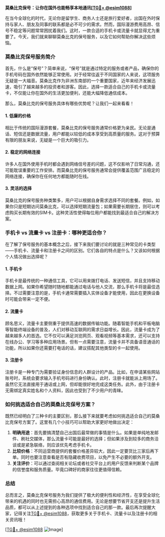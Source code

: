 **莫桑比克保号：让你在国外也能畅享本地通讯[[TG💪+ @esim1088](https://t.me/s/esim1088)]**

在当今全球化的时代，无论你是留学生、商务人士还是旅行爱好者，出国在外时保持与家人、朋友及同事的联系都是必不可少的需求。然而，国际漫游费用高昂、信号不稳定等问题常常困扰着我们。这时，一款合适的手机卡或流量卡就显得尤为重要了。今天，我们就来聊聊莫桑比克的保号服务，以及它如何帮助你解决这些烦恼。

### 莫桑比克保号服务简介

首先，什么是“保号”？简单来说，“保号”就是通过特定的服务或者产品，确保你的手机号码在国外依然能够正常使用。对于经常往返于不同国家的人来说，这项服务无疑是一大福音。莫桑比克作为非洲东南部的一个重要国家，近年来经济发展迅速，吸引了越来越多的投资者和游客。因此，选择一款适合自己的手机卡或流量卡，不仅能让你在国外的生活更加便利，还能大幅降低通信成本。

那么，莫桑比克的保号服务具体有哪些优势呢？让我们一起来看看！

#### 1. **低廉的价格**
相比于传统的国际漫游套餐，莫桑比克的保号服务通常价格更为亲民。无论是通话、短信还是数据流量，用户都能以较低的成本享受到高质量的服务。这对于预算有限的朋友来说，无疑是一个巨大的吸引力。

#### 2. **稳定的网络连接**
许多人在国外使用手机时都会遇到网络信号差的问题，这不仅影响了日常沟通，还可能耽误重要的工作安排。而莫桑比克的保号服务通常会提供覆盖范围广且稳定的网络连接，确保你在任何地方都能随时在线。

#### 3. **灵活的选择**
莫桑比克的保号服务种类繁多，用户可以根据自身需求选择不同的套餐。例如，如果你只是短期访问莫桑比克，可以选择短期流量包；如果需要长期居住，则可以考虑购买长期有效的SIM卡。这种灵活性使得每位用户都能找到最适合自己的解决方案。

### 手机卡 vs 流量卡 vs 注册卡：哪种更适合你？

在了解了保号服务的基本概念之后，接下来我们要讨论的就是三种常见的卡类型——手机卡、流量卡和注册卡之间的区别。它们各自的特点是什么？又该如何根据个人情况做出选择呢？

#### 1. **手机卡**
手机卡是最传统的一种通信工具，它可以用来拨打电话、发送短信，并且支持移动数据上网。如果你希望随时随地都能通过电话与他人交流，那么手机卡将是最佳选择。不过需要注意的是，手机卡通常需要插入实体设备才能使用，因此在更换设备时可能会带来一定不便。

#### 2. **流量卡**
顾名思义，流量卡主要侧重于提供高速的数据传输功能。随着智能手机和平板电脑等智能终端设备的普及，人们对移动互联网的需求日益增长。因此，流量卡成为了越来越多人的首选。它不仅可以满足浏览网页、观看视频等基本需求，还可以支持在线办公、学习等多种应用场景。但有一点需要注意，流量卡并不具备语音通话的功能，所以如果你还需要打电话的话，建议搭配其他类型的卡一起使用。

#### 3. **注册卡**
注册卡是一种专门为需要验证身份信息的人群设计的产品。比如，在申请某些网站账号时，系统会要求输入手机号码进行身份确认。此时，注册卡就能派上用场了。虽然它无法直接用于通话或上网，但却能很好地完成这类任务。此外，由于注册卡无需绑定真实姓名和个人资料，因此也受到了不少用户的青睐。

### 如何挑选适合自己的莫桑比克保号方案？

既然已经明白了三种卡的主要区别，那么接下来就要考虑如何挑选适合自己的莫桑比克保号方案了。这里有几个小技巧可以帮助大家更好地做出决定：

1. **明确用途**：首先要搞清楚自己出国后最常做的事情是什么。如果是单纯地发邮件、刷社交媒体，那么流量卡可能是最好的选择；但如果涉及到较多的商务洽谈或是紧急联络，则应该优先考虑手机卡。
2. **比较价格**：不同运营商提供的套餐价格差异较大，因此一定要货比三家后再下单。同时也要注意查看是否有隐藏收费项目，以免产生不必要的额外开支。
3. **关注评价**：可以通过查阅相关论坛或者社交平台上的用户反馈来判断某个品牌的信誉度和服务质量。毕竟口碑好的商家往往更值得信赖。

### 总结

总而言之，莫桑比克保号服务为我们提供了极大的便利性和经济性，在享受全球化带来的机遇的同时也无需担心高昂的通信费用。无论是想要节省开支还是提升生活品质，都可以从上述提到的各种选项中找到适合自己的那一款。最后再次提醒大家，记得关注[TG💪+ @esim1088](https://t.me/s/esim1088)，获取更多关于手机卡、流量卡以及注册卡的相关资讯哦！

[[TG💪+ @esim1088](https://t.me/s/esim1088) ![Image](https://i.postimg.cc/4NQfJmqS/Snipaste-2025-05-13-00-14-12.png)]